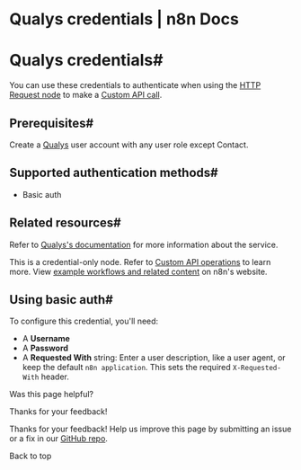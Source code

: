 # Qualys credentials | n8n Docs

[ ](https://github.com/n8n-io/n8n-docs/edit/main/docs/integrations/builtin/credentials/qualys.md "Edit this page")

# Qualys credentials#

You can use these credentials to authenticate when using the [HTTP Request node](../../core-nodes/n8n-nodes-base.httprequest/) to make a [Custom API call](../../../custom-operations/).

## Prerequisites#

Create a [Qualys](https://www.qualys.com/) user account with any user role except Contact.

## Supported authentication methods#

  * Basic auth

## Related resources#

Refer to [Qualys's documentation](https://qualysguard.qg2.apps.qualys.com/qwebhelp/fo_portal/api_doc/index.htm) for more information about the service.

This is a credential-only node. Refer to [Custom API operations](../../../custom-operations/) to learn more. View [example workflows and related content](https://n8n.io/integrations/qualys/) on n8n's website.

## Using basic auth#

To configure this credential, you'll need:

  * A **Username**
  * A **Password**
  * A **Requested With** string: Enter a user description, like a user agent, or keep the default `n8n application`. This sets the required `X-Requested-With` header.

Was this page helpful? 

Thanks for your feedback! 

Thanks for your feedback! Help us improve this page by submitting an issue or a fix in our [GitHub repo](https://github.com/n8n-io/n8n-docs). 

Back to top